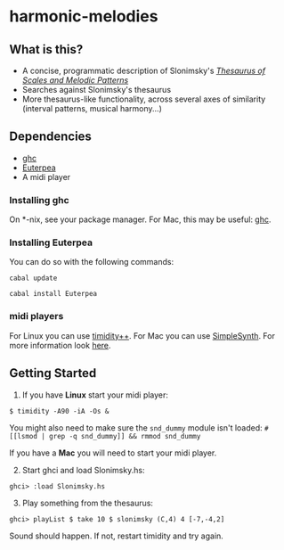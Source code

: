 # harmonic-melodies

## What is this?

* A concise, programmatic description of Slonimsky's [*Thesaurus of Scales and Melodic Patterns*](http://www.u.arizona.edu/~gross/Slonimsky/Thesaurus.of.Scales.And.Melodic.Patterns.Nicolas.Slonimsky.pdf)
* Searches against Slonimsky's thesaurus
* More thesaurus-like functionality, across several axes of similarity (interval patterns, musical harmony...)


## Dependencies
* [ghc]()
* [Euterpea](https://github.com/Euterpea/Euterpea)
* A midi player

### Installing ghc

On *-nix, see your package manager.  For Mac, this may be useful: [ghc](http://ghcformacosx.github.io/).

### Installing Euterpea

You can do so with the following commands:

```
cabal update

cabal install Euterpea
```

### midi players

For Linux you can use [timidity++](http://timidity.sourceforge.net). For Mac you can use [SimpleSynth](http://notahat.com/simplesynth/). For more information look [here](https://github.com/Euterpea/Euterpea). 

## Getting Started

1. If you have <b>Linux</b> start your midi player:

  ```$ timidity -A90 -iA -Os &```

  You might also need to make sure the `snd_dummy` module isn't loaded:
  `# [[lsmod | grep -q snd_dummy]] && rmmod snd_dummy`
  
  If you have a <b>Mac</b> you will need to start your midi player.  

2. Start ghci and load Slonimsky.hs:

  ```ghci> :load Slonimsky.hs```

3. Play something from the thesaurus:

  ```ghci> playList $ take 10 $ slonimsky (C,4) 4 [-7,-4,2]```

  Sound should happen.  If not, restart timidity and try again.
